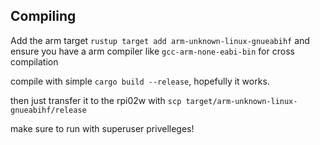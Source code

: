 ## Compiling
Add the arm target `rustup target add arm-unknown-linux-gnueabihf`
and ensure you have a arm compiler like `gcc-arm-none-eabi-bin` for cross compilation

compile with simple `cargo build --release`, hopefully it works.

then just transfer it to the rpi02w with `scp target/arm-unknown-linux-gnueabihf/release`

make sure to run with superuser privelleges!
